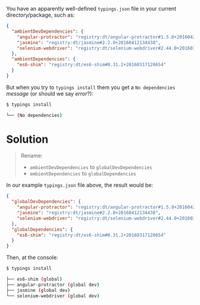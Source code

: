 You have an apparently well-defined `typings.json` file in your current directory/package, such as:

```json
{
  "ambientDevDependencies": {
    "angular-protractor": "registry:dt/angular-protractor#1.5.0+20160425143459",
    "jasmine": "registry:dt/jasmine#2.2.0+20160412134438",
    "selenium-webdriver": "registry:dt/selenium-webdriver#2.44.0+20160317120654"
  },
  "ambientDependencies": {
    "es6-shim": "registry:dt/es6-shim#0.31.2+20160317120654"
  }
}
```


But when you try to `typings install` them you get a `No dependencies` *message* (or should we say *error*?):

```bash
$ typings install

└── (No dependencies)
```

# Solution

> Rename:
> 
> - `ambientDevDependencies` to `globalDevDependencies`
> - `ambientDependencies` to `globalDependencies`

In our example `typings.json` file above, the result would be:

```json
{
  "globalDevDependencies": {
    "angular-protractor": "registry:dt/angular-protractor#1.5.0+20160425143459",
    "jasmine": "registry:dt/jasmine#2.2.0+20160412134438",
    "selenium-webdriver": "registry:dt/selenium-webdriver#2.44.0+20160317120654"
  },
  "globalDependencies": {
    "es6-shim": "registry:dt/es6-shim#0.31.2+20160317120654"
  }
}
```

Then, at the console:

```bash
$ typings install

├── es6-shim (global)
├── angular-protractor (global dev)
├── jasmine (global dev)
└── selenium-webdriver (global dev)
```
